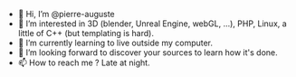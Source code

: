 - 👋 Hi, I’m @pierre-auguste
- 👀 I’m interested in 3D (blender, Unreal Engine, webGL, ...), PHP, Linux, a little of C++ (but templating is hard).
- 🌱 I’m currently learning to live outside my computer.
- 💞️ I’m looking forward to discover your sources to learn how it's done.
- 📫 How to reach me ? Late at night.

<!---
pierre-auguste/pierre-auguste is a ✨ special ✨ repository because its `README.md` (this file) appears on your GitHub profile.
You can click the Preview link to take a look at your changes.
--->
